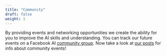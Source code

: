 ```yaml
---
title: "Community"
draft: false
weight: 1
---
```

By providing events and networking opportunities we create the ability for you to improve the AI skills and understanding. You can track our future events on a Facebook AI [community group](https://www.facebook.com/groups/artificialintelligence.lt/). Now take a look at [our posts](#news) for info about community events!
